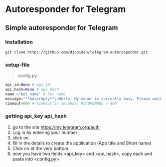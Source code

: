# Autoresponder for Telegram
## Simple autoresponder for Telegram 

### Installation 
```
git clone https://github.com/djobiden/telegram-autoresponder.git
```

### setup-file
> config.py
```py
api_id=None # api_id
api_hash=None # api_hash
name ="bot_name" # bot name
message="**Autoreply**\nHello! My owner is currently busy. Please wait for their response. All the best!" # message to autoreply
timeout=600 # timeout(in seconds) RECOMENDED > 400
```

### getting api_key api_hash
1. go to the site https://my.telegram.org/auth
2. Log in by entering your number
3. click on <API Development tools>
4. fill in the details to create the application (App title and Short name)
5. Click on <Create Application> at the very bottom
6. now you have two fields <api_key> and <api_hash>, copy each and paste into <config.py>